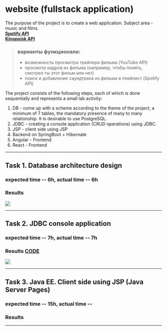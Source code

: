 # website (fullstack application)

The purpose of the project is to create a web application. Subject area -  music and films.<br>
**[Spotify API](https://developer.spotify.com/)**<br>
**[Kinopoisk API](https://kinopoisk.dev/)**<br>
> ### варианты функционала:
> + возможность просмотра трейлера фильма (YouTube API)<br>
> + просмотр кадров из фильма (например, чтобы понять, смотрел ты этот фильм или нет)<br>
> + поиск и добавление саундтрека из фильма в плейлист (Spotify API)<br>

The project consists of the following steps, each of which is done sequentially and represents a small lab activity:<br>

1. DB - come up with a scheme according to the theme of the project, a minimum of 7 tables, the mandatory presence of many to many relationship. It is desirable to use PostgreSQL.<br>
2. JDBC - creating a console application (CRUD operations) using JDBC.<br>
3. JSP - client side using JSP<br>
4. Backend on SpringBoot + Hibernate<br>
5. Angular - Frontend<br>
6. React - Frontend<br>

---

## Task 1. Database architecture design
### expected time -- 6h,  actual time -- 6h

### Results
![](https://github.com/gabrpavel/website/blob/68e65c1e08238287bb5e656a4fe51bf2ee960687/Database/website_db.png)

---

## Task 2. JDBC console application
### expected time -- 7h,  actual time -- 7h

### Results [CODE](JDBC)
![](https://github.com/gabrpavel/website/blob/def71f9ba20d7f46a0288fbffbfcd0a0c14f0a81/SonarCloude%20Summary/JDBC.png)

---

## Task 3. Java EE. Client side using JSP (Java Server Pages)
### expected time -- 15h,  actual time -- 

### Results

---
